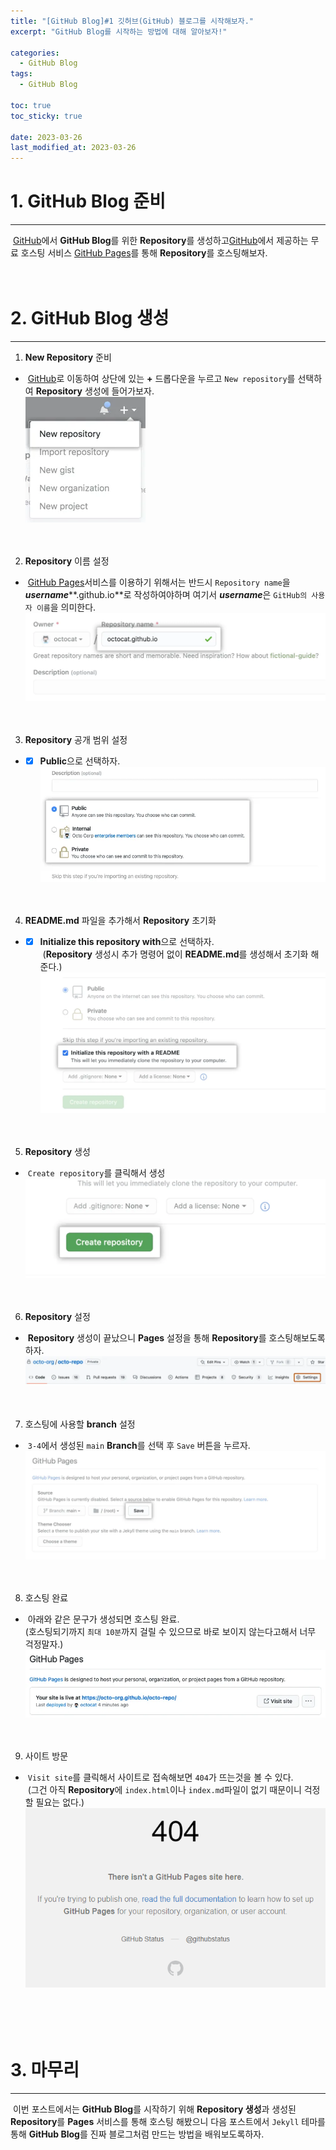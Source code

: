```yaml
---
title: "[GitHub Blog]#1 깃허브(GitHub) 블로그를 시작해보자."
excerpt: "GitHub Blog를 시작하는 방법에 대해 알아보자!"

categories:
  - GitHub Blog
tags:
  - GitHub Blog

toc: true
toc_sticky: true

date: 2023-03-26
last_modified_at: 2023-03-26
---
```


# 1. **GitHub Blog** 준비
---
&nbsp;[GitHub](https://github.com/)에서 **GitHub Blog**를 위한 **Repository**를 생성하고[GitHub](https://github.com/)에서 제공하는 무료 호스팅 서비스 [GitHub Pages](https://pages.github.com/)를 통해 **Repository**를 호스팅해보자.   
<br><br>

# 2. **GitHub Blog** 생성
---
1. **New Repository** 준비  
  - &nbsp;[GitHub](https://github.com/)로 이동하여 상단에 있는 **+** 드롭다운을 누르고 `New repository`를 선택하여 **Repository** 생성에 들어가보자.  
  ![image](/assets/images/githubblog/1/3-1.webp)  
  <br><br>

2. **Repository** 이름 설정  
  - &nbsp;[GitHub Pages](https://pages.github.com/)서비스를 이용하기 위해서는 반드시 `Repository name`을 ***username*****.github.io**로 작성하여야하며 여기서 ***username***은 `GitHub의 사용자 이름`을 의미한다.  
  ![image](/assets/images/githubblog/1/3-2.webp)  
  <br><br>

3. **Repository** 공개 범위 설정  
  - - [x] **Public**으로 선택하자.  
  ![image](/assets/images/githubblog/1/3-3.webp)  
  <br><br>

4. **README.md** 파일을 추가해서 **Repository** 초기화  
  - - [x] **Initialize this repository with**으로 선택하자.  
  &nbsp;(**Repository** 생성시 추가 명령어 없이 **README.md**를 생성해서 초기화 해준다.)  
  ![image](/assets/images/githubblog/1/3-4.webp)  
  <br><br>

5. **Repository** 생성 
  - &nbsp;`Create repository`를 클릭해서 생성 
  ![image](/assets/images/githubblog/1/3-5.webp)  
  <br><br>

6. **Repository** 설정  
  - &nbsp;**Repository** 생성이 끝났으니 **Pages** 설정을 통해 **Repository**를 호스팅해보도록 하자.  
  ![image](/assets/images/githubblog/1/3-6.webp)  
  <br><br>

7. 호스팅에 사용할 **branch** 설정  
  - &nbsp;`3-4`에서 생성된 `main` **Branch**를 선택 후 `Save` 버튼을 누르자.  
  ![image](/assets/images/githubblog/1/3-7.webp)  
  <br><br>
  
8. 호스팅 완료  
  - &nbsp;아래와 같은 문구가 생성되면 호스팅 완료.  
  (호스팅되기까지 `최대 10분`까지 걸릴 수 있으므로 바로 보이지 않는다고해서 너무 걱정말자.)  
  ![image](/assets/images/githubblog/1/3-8.webp)  
  <br><br>

9. 사이트 방문  
  - &nbsp;`Visit site`를 클릭해서 사이트로 접속해보면 `404`가 뜨는것을 볼 수 있다.  
  &nbsp;(그건 아직 **Repository**에 `index.html`이나 `index.md`파일이 없기 때문이니 걱정할 필요는 없다.) 
  ![image](/assets/images/githubblog/1/3-9.webp)  
  <br><br>
<br><br>

# 3. 마무리
---
&nbsp;이번 포스트에서는 **GitHub Blog**를 시작하기 위해 **Repository 생성**과 생성된 **Repository**를 **Pages** 서비스를 통해 호스팅 해봤으니 다음 포스트에서 `Jekyll` 테마를 통해 **GitHub Blog**를 진짜 블로그처럼 만드는 방법을 배워보도록하자.  
<br><br><br><br>
